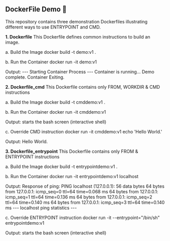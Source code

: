 DockerFile Demo 🐳
------------------

This repository contains three demonstration Dockerfiles illustrating different ways to use ENTRYPOINT and CMD.


**1. Dockerfile**
This Dockerfile defines common instructions to build an image. 

a. Build the Image
docker build -t demo:v1 .

b. Run the Container
docker run -it demo:v1

Output:
--- Starting Container Process ---
Container is running...
Demo complete.
Container Exiting.


**2. Dockerfile_cmd**
This Dockerfile contains only FROM, WORKDIR & CMD instructions

a. Build the Image
docker build -t cmddemo:v1 .

b. Run the Container
docker run -it cmddemo:v1

Output:
starts the bash screen (interactive shell)

c. Override CMD instruction
docker run -it cmddemo:v1 echo 'Hello World.'

Output:
Hello World.


**3. Dockerfile_entrypoint**
This Dockerfile contains only FROM & ENTRYPOINT instructions

a. Build the Image
docker build -t entrypointdemo:v1 .

b. Run the Container
docker run -it entrypointdemo:v1 localhost

Output:
Response of ping:
PING localhost (127.0.0.1): 56 data bytes
64 bytes from 127.0.0.1: icmp_seq=0 ttl=64 time=0.068 ms
64 bytes from 127.0.0.1: icmp_seq=1 ttl=64 time=0.136 ms
64 bytes from 127.0.0.1: icmp_seq=2 ttl=64 time=0.140 ms
64 bytes from 127.0.0.1: icmp_seq=3 ttl=64 time=0.140 ms
--- localhost ping statistics ---

c. Override ENTRYPOINT instruction
docker run -it --entrypoint="/bin/sh" entrypointdemo:v1

Output:
starts the bash screen (interactive shell)


